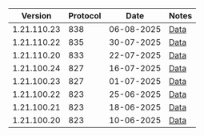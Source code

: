 | Version     | Protocol | Date       | Notes               |
|-------------|----------|------------|---------------------|
| 1.21.110.23 | 838      | 06-08-2025 | [Data](1.21.110.23) |
| 1.21.110.22 | 835      | 30-07-2025 | [Data](1.21.110.22) |
| 1.21.110.20 | 833      | 22-07-2025 | [Data](1.21.110.20) |
| 1.21.100.24 | 827      | 16-07-2025 | [Data](1.21.100.24) |
| 1.21.100.23 | 827      | 01-07-2025 | [Data](1.21.100.23) |
| 1.21.100.22 | 823      | 25-06-2025 | [Data](1.21.100.22) |
| 1.21.100.21 | 823      | 18-06-2025 | [Data](1.21.100.21) |
| 1.21.100.20 | 823      | 10-06-2025 | [Data](1.21.100.20) |